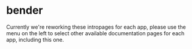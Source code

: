 # bender

Currently we're reworking these intropages for each app, please use the menu on the left to select other available documentation pages for each app, including this one.
